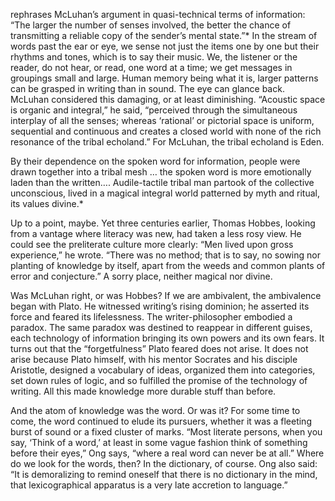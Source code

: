<p>rephrases McLuhan’s argument in quasi-technical terms of information: “The larger the number of senses involved, the better the chance of transmitting a reliable copy of the sender’s mental state.”* In the stream of words past the ear or eye, we sense not just the items one by one but their rhythms and tones, which is to say their music. We, the listener or the reader, do not hear, or read, one word at a time; we get messages in groupings small and large. Human memory being what it is, larger patterns can be grasped in writing than in sound. The eye can glance back. McLuhan considered this damaging, or at least diminishing. “Acoustic space is organic and integral,” he said, “perceived through the simultaneous interplay of all the senses; whereas ‘rational’ or pictorial space is uniform, sequential and continuous and creates a closed world with none of the rich resonance of the tribal echoland.” For McLuhan, the tribal echoland is Eden.</p>
<p>By their dependence on the spoken word for information, people were drawn together into a tribal mesh … the spoken word is more emotionally laden than the written…. Audile-tactile tribal man partook of the collective unconscious, lived in a magical integral world patterned by myth and ritual, its values divine.*</p>
<p>Up to a point, maybe. Yet three centuries earlier, Thomas Hobbes, looking from a vantage where literacy was new, had taken a less rosy view. He could see the preliterate culture more clearly: “Men lived upon gross experience,” he wrote. “There was no method; that is to say, no sowing nor planting of knowledge by itself, apart from the weeds and common plants of error and conjecture.” A sorry place, neither magical nor divine.</p>
<p>Was McLuhan right, or was Hobbes? If we are ambivalent, the ambivalence began with Plato. He witnessed writing’s rising dominion; he asserted its force and feared its lifelessness. The writer-philosopher embodied a paradox. The same paradox was destined to reappear in different guises, each technology of information bringing its own powers and its own fears. It turns out that the “forgetfulness” Plato feared does not arise. It does not arise because Plato himself, with his mentor Socrates and his disciple Aristotle, designed a vocabulary of ideas, organized them into categories, set down rules of logic, and so fulfilled the promise of the technology of writing. All this made knowledge more durable stuff than before.</p>
<p>And the atom of knowledge was the word. Or was it? For some time to come, the word continued to elude its pursuers, whether it was a fleeting burst of sound or a fixed cluster of marks. “Most literate persons, when you say, ‘Think of a word,’ at least in some vague fashion think of something before their eyes,” Ong says, “where a real word can never be at all.” Where do we look for the words, then? In the dictionary, of course. Ong also said: “It is demoralizing to remind oneself that there is no dictionary in the mind, that lexicographical apparatus is a very late accretion to language.”</p>
